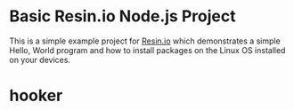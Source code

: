 # Basic Resin.io Node.js Project

This is a simple example project for [Resin.io](http://resin.io) which demonstrates a simple Hello, World program and how to install packages on the Linux OS installed on your devices.
# hooker
